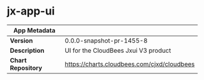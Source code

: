 # jx-app-ui

|App Metadata||
|---|---|
| **Version** | 0.0.0-snapshot-pr-1455-8 |
| **Description** | UI for the CloudBees Jxui V3 product |
| **Chart Repository** | https://charts.cloudbees.com/cjxd/cloudbees |
